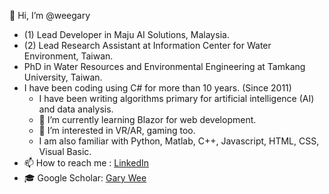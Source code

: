 👋 Hi, I’m @weegary
- (1) Lead Developer in Maju AI Solutions, Malaysia.
- (2) Lead Research Assistant at Information Center for Water Environment, Taiwan.
- PhD in Water Resources and Environmental Engineering at Tamkang University, Taiwan.
- I have been coding using C# for more than 10 years. (Since 2011)
  - I have been writing algorithms primary for artificial intelligence (AI) and data analysis.
  - 🌱 I’m currently learning Blazor for web development.
  - 👀 I’m interested in VR/AR, gaming too.
  - I am also familiar with Python, Matlab, C++, Javascript, HTML, CSS, Visual Basic.
- 📫 How to reach me : [LinkedIn](https://www.linkedin.com/in/gary-wee-42868042/)
- 🎓 Google Scholar: [Gary Wee](https://scholar.google.com.tw/citations?user=mRPtgIsAAAAJ&hl=en&oi=ao)

<!---
weegary/weegary is a ✨ special ✨ repository because its `README.md` (this file) appears on your GitHub profile.
You can click the Preview link to take a look at your changes.
--->
